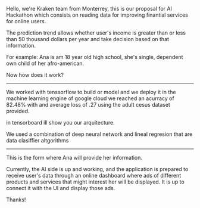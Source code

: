 Hello, we're Kraken team from Monterrey, this is our proposal for AI Hackathon
which consists on reading data for improving finantial services for online users. 

The prediction trend allows whether user's income is greater than or less than 50 
thousand dollars per year
and take decision based on that information.

For example: Ana is am 18 year old high school, she's single, dependent own child of her
afro-american.

Now how does it work? 

***
We worked with tenssorflow to build or model and we deploy it in the machine learning engine of google cloud
we reached an acurracy of 82.48% with and average loss of .27 using the adult cesus dataset provided.

in tensorboard ill show you our arquitecture.

We used a combination of deep neural network and lineal regresion that are data clasiffier altgorithms

***

This is the form where Ana will provide her information.

Currently, the AI side is up and working, and the application is prepared to 
receive user's data through an online dashboard
where ads of different products and services  that might interest her will be displayed.
It is up to connect it with the UI and display those ads.

Thanks!
